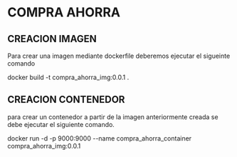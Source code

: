 # COMPRA AHORRA

## CREACION IMAGEN
Para crear una imagen mediante dockerfile deberemos ejecutar el sigueinte comando


docker build -t compra_ahorra_img:0.0.1 .
## CREACION CONTENEDOR

para crear un contenedor a partir de la imagen anteriormente creada se debe ejecutar el siguiente comando.

docker run -d -p 9000:9000 --name compra_ahorra_container compra_ahorra_img:0.0.1 